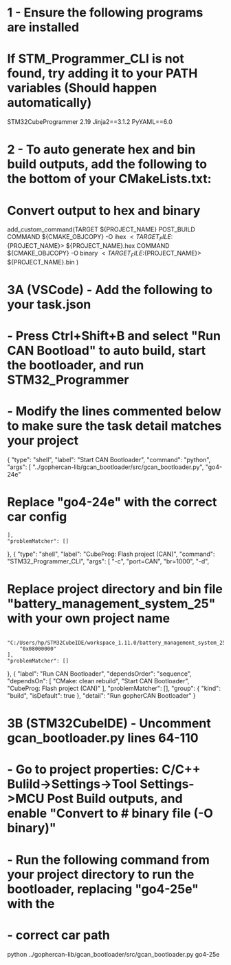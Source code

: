 # 1 - Ensure the following programs are installed
# If STM_Programmer_CLI is not found, try adding it to your PATH variables (Should happen automatically)

STM32CubeProgrammer 2.19
Jinja2==3.1.2
PyYAML==6.0

# 2 - To auto generate hex and bin build outputs, add the following to the bottom of your CMakeLists.txt:

# Convert output to hex and binary
add_custom_command(TARGET ${PROJECT_NAME} POST_BUILD
    COMMAND ${CMAKE_OBJCOPY} -O ihex $<TARGET_FILE:${PROJECT_NAME}> ${PROJECT_NAME}.hex
    COMMAND ${CMAKE_OBJCOPY} -O binary $<TARGET_FILE:${PROJECT_NAME}> ${PROJECT_NAME}.bin
)

# 3A (VSCode)   - Add the following to your task.json 
#               - Press Ctrl+Shift+B and select "Run CAN Bootload" to auto build, start the bootloader, and run STM32_Programmer
#               - Modify the lines commented below to make sure the task detail matches your project

{
    "type": "shell",
    "label": "Start CAN Bootloader",
    "command": "python",
    "args": [
        "../gophercan-lib/gcan_bootloader/src/gcan_bootloader.py",
        "go4-24e"
# Replace "go4-24e" with the correct car config
    ],
    "problemMatcher": []
},
{
    "type": "shell",
    "label": "CubeProg: Flash project (CAN)",
    "command": "STM32_Programmer_CLI",
    "args": [
        "-c",
        "port=CAN",
        "br=1000",
        "-d",
# Replace project directory and bin file "battery_management_system_25" with your own project name
        "C:/Users/hp/STM32CubeIDE/workspace_1.11.0/battery_management_system_25/build/Debug/battery_management_system_25.bin",
        "0x08000000"
    ],
    "problemMatcher": []
},
{
    "label": "Run CAN Bootloader",
    "dependsOrder": "sequence",
    "dependsOn": [
        "CMake: clean rebuild",
        "Start CAN Bootloader",
        "CubeProg: Flash project (CAN)"
    ],
    "problemMatcher": [],
    "group": {
        "kind": "build",
        "isDefault": true
    },
    "detail": "Run gopherCAN Bootloader"
}


# 3B (STM32CubeIDE) - Uncomment gcan_bootloader.py lines 64-110
#                   - Go to project properties: C/C++ Bulild->Settings->Tool Settings->MCU Post Build outputs, and enable "Convert to #                     binary file (-O binary)"
#                   - Run the following command from your project directory to run the bootloader, replacing "go4-25e" with the 
#                   - correct car path

python ../gophercan-lib/gcan_bootloader/src/gcan_bootloader.py go4-25e






